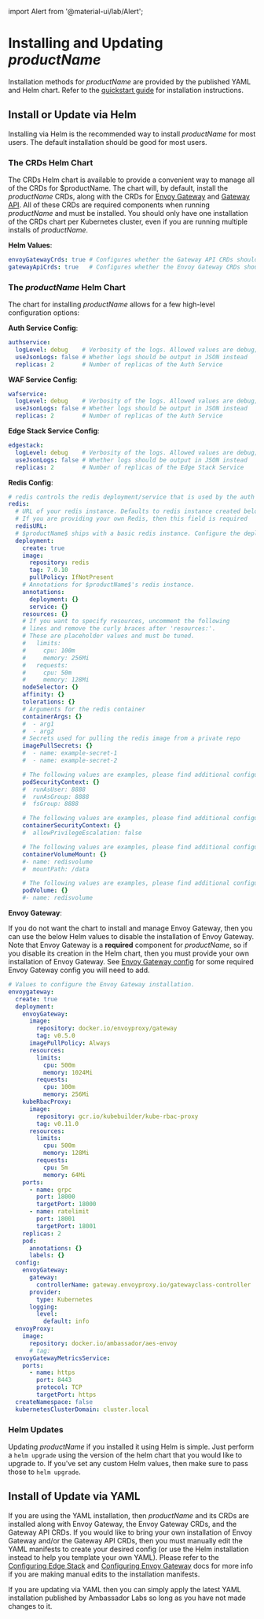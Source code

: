 import Alert from '@material-ui/lab/Alert';

# Installing and Updating $productName$

Installation methods for $productName$ are provided by the published YAML and Helm chart.
Refer to the [quickstart guide][] for installation instructions.

## Install or Update via Helm

Installing via Helm is the recommended way to install $productName$ for most users. The default installation should be good
for most users.

### The CRDs Helm Chart

The CRDs Helm chart is available to provide a convenient way to manage all of the CRDs for $productName.
The chart will, by default, install the $productName$ CRDs, along with the CRDs for [Envoy Gateway][] and [Gateway API][].
All of these CRDs are required components when running $productName$ and must be installed. You should only have one installation of the CRDs
chart per Kubernetes cluster, even if you are running multiple installs of $productName$.

**Helm Values**:

```yaml
envoyGatewayCrds: true # Configures whether the Gateway API CRDs should be installed
gatewayApiCrds: true   # Configures whether the Envoy Gateway CRDs should be installed
```

### The $productName$ Helm Chart

The chart for installing $productName$ allows for a few high-level configuration options:

**Auth Service Config**:

```yaml
authservice:
  logLevel: debug    # Verbosity of the logs. Allowed values are debug;info;warn;error;dpanic;panic;fatal
  useJsonLogs: false # Whether logs should be output in JSON instead
  replicas: 2        # Number of replicas of the Auth Service
```

**WAF Service Config**:

```yaml
wafservice:
  logLevel: debug    # Verbosity of the logs. Allowed values are debug;info;warn;error;dpanic;panic;fatal
  useJsonLogs: false # Whether logs should be output in JSON instead
  replicas: 2        # Number of replicas of the Auth Service
```

**Edge Stack Service Config**:

```yaml
edgestack:
  logLevel: debug    # Verbosity of the logs. Allowed values are debug;info;warn;error;dpanic;panic;fatal
  useJsonLogs: false # Whether logs should be output in JSON instead
  replicas: 2        # Number of replicas of the Edge Stack Service
```

**Redis Config**:

```yaml
# redis controls the redis deployment/service that is used by the auth service component of $productName$
redis:
  # URL of your redis instance. Defaults to redis instance created below.
  # If you are providing your own Redis, then this field is required
  redisURL:
  # $productName$ ships with a basic redis instance. Configure the deployment with the options below.
  deployment:
    create: true
    image:
      repository: redis
      tag: 7.0.10
      pullPolicy: IfNotPresent
    # Annotations for $productName$'s redis instance.
    annotations:
      deployment: {}
      service: {}
    resources: {}
    # If you want to specify resources, uncomment the following
    # lines and remove the curly braces after 'resources:'.
    # These are placeholder values and must be tuned.
    #   limits:
    #     cpu: 100m
    #     memory: 256Mi
    #   requests:
    #     cpu: 50m
    #     memory: 128Mi
    nodeSelector: {}
    affinity: {}
    tolerations: {}
    # Arguments for the redis container
    containerArgs: {}
    #  - arg1
    #  - arg2
    # Secrets used for pulling the redis image from a private repo
    imagePullSecrets: {}
    #  - name: example-secret-1
    #  - name: example-secret-2

    # The following values are examples, please find additional configuration at https://kubernetes.io/docs/reference/generated/kubernetes-api/v1.26/#securitycontext-v1-core
    podSecurityContext: {}
    #  runAsUser: 8888
    #  runAsGroup: 8888
    #  fsGroup: 8888

    # The following values are examples, please find additional configuration at https://kubernetes.io/docs/reference/generated/kubernetes-api/v1.26/#securitycontext-v1-core
    containerSecurityContext: {}
    #  allowPrivilegeEscalation: false

    # The following values are examples, please find additional configuration at https://kubernetes.io/docs/reference/generated/kubernetes-api/v1.26/#volumemount-v1-core
    containerVolumeMount: {}
    #- name: redisvolume
    #  mountPath: /data

    # The following values are examples, please find additional configuration at https://kubernetes.io/docs/reference/generated/kubernetes-api/v1.26/#volume-v1-core
    podVolume: {}
    #- name: redisvolume
```

**Envoy Gateway**:

If you do not want the chart to install and manage Envoy Gateway, then you can use the below Helm values to disable the installation of Envoy Gateway. Note that Envoy Gateway is a **required** component for $productName$, so if you disable its creation in the Helm chart, then you must provide your own installation of Envoy Gateway. See [Envoy Gateway config][] for some required Envoy Gateway config you will need to add.

```yaml
# Values to configure the Envoy Gateway installation.
envoygateway:
  create: true
  deployment:
    envoyGateway:
      image:
        repository: docker.io/envoyproxy/gateway
        tag: v0.5.0
      imagePullPolicy: Always
      resources:
        limits:
          cpu: 500m
          memory: 1024Mi
        requests:
          cpu: 100m
          memory: 256Mi
    kubeRbacProxy:
      image:
        repository: gcr.io/kubebuilder/kube-rbac-proxy
        tag: v0.11.0
      resources:
        limits:
          cpu: 500m
          memory: 128Mi
        requests:
          cpu: 5m
          memory: 64Mi
    ports:
      - name: grpc
        port: 18000
        targetPort: 18000
      - name: ratelimit
        port: 18001
        targetPort: 18001
    replicas: 2
    pod:
      annotations: {}
      labels: {}
  config:
    envoyGateway:
      gateway:
        controllerName: gateway.envoyproxy.io/gatewayclass-controller
      provider:
        type: Kubernetes
      logging:
        level:
          default: info
  envoyProxy:
    image:
      repository: docker.io/ambassador/aes-envoy
      # tag:
  envoyGatewayMetricsService:
    ports:
      - name: https
        port: 8443
        protocol: TCP
        targetPort: https
  createNamespace: false
  kubernetesClusterDomain: cluster.local
```

### Helm Updates

Updating $productName$ if you installed it using Helm is simple. Just perform a `helm upgrade` using the version of the helm chart
that you would like to upgrade to. If you've set any custom Helm values, then make sure to pass those to `helm upgrade`.

## Install of Update via YAML

If you are using the YAML installation, then $productName$ and its CRDs are installed along with Envoy Gateway,
the Envoy Gateway CRDs, and the Gateway API CRDs. If you would like to bring your own installation of Envoy Gateway and/or
the Gateway API CRDs, then you must manually edit the YAML manifests to create your desired config (or use the Helm installation instead to help you template your own YAML). Please refer to the [Configuring Edge Stack][] and [Configuring Envoy Gateway][]
docs for more info if you are making manual edits to the installation manifests.

If you are updating via YAML then you can simply apply the latest YAML installation published by Ambassador Labs so long as you have not made changes to it.

[quickstart guide]: ../quickstart
[Envoy Gateway config]: ../../guides/eg/envoy-gateway-config
[Configuring Edge Stack]: ../../guides/aes/deployment-config
[Configuring Envoy Gateway]: ../../guides/eg/envoy-gateway-config
[Envoy Gateway]: https://github.com/envoyproxy/gateway
[Gateway API]: https://gateway-api.sigs.k8s.io/
